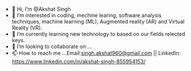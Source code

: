 - 👋 Hi, I’m @Akshat Singh
- 👀 I’m interested in coding, mechine learing, software analysis techniques, machine learning (ML), Augmented reality (AR) and Virtual Reality (VR).  
- 🌱 I’m currently learning new technology to based on our fields relected keys.
- 💞️ I’m looking to collaborate on ...
- 📫 How to reach me ...Email:singh.akshat960@gmail.com || LinkedIn: https://www.linkedin.com/in/akshat-singh-855954153/

<!---
AkshatSinghdevops/AkshatSinghdevops is a ✨ special ✨ repository because its `README.md` (this file) appears on your GitHub profile.
You can click the Preview link to take a look at your changes.
--->
